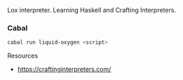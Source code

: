 Lox interpreter.
Learning Haskell and Crafting Interpreters.

### Cabal
```sh
cabal run liquid-oxygen <script>
```

Resources
- https://craftinginterpreters.com/
